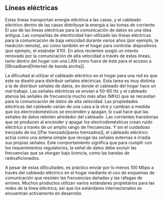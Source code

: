 ## Líneas eléctricas
Estas líneas transportan energía eléctrica a las casas, y el cableado eléctrico dentro de las casas distribuye la energía a las tomas de corriente. El uso de las líneas eléctricas para la comunicación de datos es una idea antigua. Las compañías de electricidad han utilizado las líneas eléctricas para la comunicación de baja velocidad durante varios años (por ejemplo, la medición remota), así como también en el hogar para controlar dispositivos (por ejemplo, el estándar X10). En años recientes surgió un interés renovado por la comunicación de alta velocidad a través de estas líneas, tanto dentro del hogar con una LAN como fuera de éste para el acceso a [[Broadband|Internet de banda ancha]].

La dificultad al utilizar el cableado eléctrico en el hogar para una red es que éste se diseñó para distribuir señales eléctricas. Esta tarea es muy distinta a la de distribuir señales de datos, en donde el cableado del hogar hace un mal trabajo. Las señales eléctricas se envían a 50-60 Hz y el cableado atenúa las señales de frecuencia mucho más altas (MHz) que se necesitan para la comunicación de datos de alta velocidad. Las propiedades eléctricas del cableado varían de una casa a la otra y cambian a medida que los electrodomésticos se encienden y apagan, lo cual hace que las señales de datos reboten alrededor del cableado. Las corrientes transitorias que se producen al encender y apagar los electrodomésticos crean ruido eléctrico a través de un amplio rango de frecuencias. Y sin el cuidadoso trenzado de los [[Par trenzado|pares trenzados]], el cableado eléctrico actúa como una antena simple que recoge las señales externas e irradia sus propias señales. Este comportamiento significa que para cumplir con los requerimientos regulatorios, la señal de datos debe excluir las frecuencias que se otorgan bajo licencia, como las bandas de radioaficionados.

A pesar de estas dificultades, es práctico enviar por lo menos 100 Mbps a través del cableado eléctrico en el hogar mediante el uso de esquemas de comunicación que resisten las frecuencias dañadas y las ráfagas de errores. Muchos productos utilizan varios estándares propietarios para las redes de la línea eléctrica, así que los estándares internacionales se encuentran activamente en desarrollo.